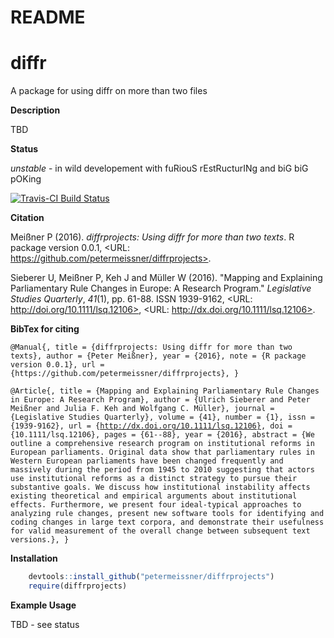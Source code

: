 # README


# diffr 

A package for using diffr on more than two files


**Description**

TBD



**Status**

*unstable* - in wild developement with fuRiouS rEstRucturINg and biG biG pOKing

[![Travis-CI Build Status](https://travis-ci.org/petermeissner/diffrprojects.svg?branch=master)](https://travis-ci.org/petermeissner/diffrprojects)


**Citation**



Meißner P (2016). _diffrprojects: Using diffr for more than two
texts_. R package version 0.0.1, <URL:
https://github.com/petermeissner/diffrprojects>.

Sieberer U, Meißner P, Keh J and Müller W (2016). "Mapping and
Explaining Parliamentary Rule Changes in Europe: A Research
Program." _Legislative Studies Quarterly_, *41*(1), pp. 61-88.
ISSN 1939-9162, <URL: http://doi.org/10.1111/lsq.12106>, <URL:
http://dx.doi.org/10.1111/lsq.12106>.

**BibTex for citing**

<code style="white-space:normal;">
@Manual{,
  title = {diffrprojects: Using diffr for more than two texts},
  author = {Peter Meißner},
  year = {2016},
  note = {R package version 0.0.1},
  url = {https://github.com/petermeissner/diffrprojects},
}

@Article{,
  title = {Mapping and Explaining Parliamentary Rule Changes in Europe: A Research Program},
  author = {Ulrich Sieberer and Peter Meißner and Julia F. Keh and Wolfgang C. Müller},
  journal = {Legislative Studies Quarterly},
  volume = {41},
  number = {1},
  issn = {1939-9162},
  url = {http://dx.doi.org/10.1111/lsq.12106},
  doi = {10.1111/lsq.12106},
  pages = {61--88},
  year = {2016},
  abstract = {We outline a comprehensive research program on institutional reforms in European parliaments. Original data show that parliamentary rules in Western European parliaments have been changed frequently and massively during the period from 1945 to 2010 suggesting that actors use institutional reforms as a distinct strategy to pursue their substantive goals. We discuss how institutional instability affects existing theoretical and empirical arguments about institutional effects. Furthermore, we present four ideal-typical approaches to analyzing rule changes, present new software tools for identifying and coding changes in large text corpora, and demonstrate their usefulness for valid measurement of the overall change between subsequent text versions.},
}
</code>



**Installation**


```r
    devtools::install_github("petermeissner/diffrprojects")
    require(diffrprojects)
```


    

**Example Usage**

TBD - see status
   

    
    
    
    
    
    
    
    
    
    
